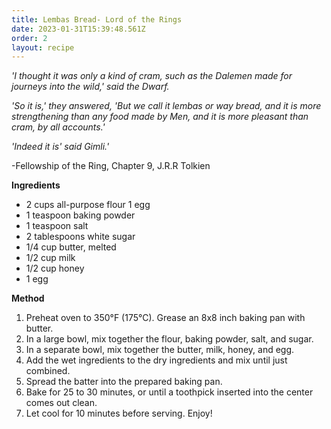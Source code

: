 ```yaml
---
title: Lembas Bread- Lord of the Rings
date: 2023-01-31T15:39:48.561Z
order: 2
layout: recipe
---
```

*'I thought it was only a kind of cram, such as the Dalemen made for journeys into the wild,' said the Dwarf[](http://www.thetolkienwiki.org/wiki.cgi?Dwarf).*

*'So it is,' they answered, 'But we call it lembas or way bread, and it is more strengthening than any food made by Men[](http://www.thetolkienwiki.org/wiki.cgi?Men), and it is more pleasant than cram, by all accounts.'*

*'Indeed it is' said Gimli.'[](http://www.thetolkienwiki.org/wiki.cgi?Gimli)*

\-Fellowship of the Ring, Chapter 9, J.R.R Tolkien 

**Ingredients**

* 2 cups all-purpose flour  1 egg
* 1 teaspoon baking powder
* 1 teaspoon salt 
* 2 tablespoons white sugar
*  1/4 cup butter, melted 
*  1/2 cup milk
* 1/2 cup honey
* 1 egg

**Method** 

1. Preheat oven to 350°F (175°C). Grease an 8x8 inch baking pan with butter.
2. In a large bowl, mix together the flour, baking powder, salt, and sugar.
3. In a separate bowl, mix together the butter, milk, honey, and egg.
4. Add the wet ingredients to the dry ingredients and mix until just combined.
5. Spread the batter into the prepared baking pan.
6. Bake for 25 to 30 minutes, or until a toothpick inserted into the center comes out clean.
7. Let cool for 10 minutes before serving. Enjoy!